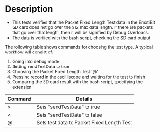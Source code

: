 # Description
- This tests verifies that the Packet Fixed Length Test data in the EmotiBit SD card does not go over the 512 max data length. If there are packets that go over that length, then it will be signified by Debug Overloads.
- The data is verified with the bash script, checking the SD card output

The following table shows commands for choosing the test type. A typical workflow will consist of:
1. Going into debug mode
2. Setting sendTestData to true
3. Choosing the Packet Fixed Length Test '@'
4. Pressing record in the oscilliscope and waiting for the test to finish
5. Comparing the SD card result with the bash script, specifying the extension

| Command | Details |
|--------|--------|
| > | Sets "sendTestData" to true|
| < | Sets "sendTestData" to false|
| @ | Sets test data to Packet Fixed Length Test| 